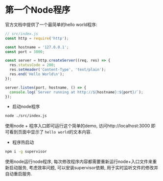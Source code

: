 # 第一个Node程序

官方文档中提供了一个最简单的hello world程序:

```js
// src/index.js
const http = require('http');

const hostname = '127.0.0.1';
const port = 3000;

const server = http.createServer((req, res) => {
  res.statusCode = 200;
  res.setHeader('Content-Type', 'text/plain');
  res.end('Hello World\n');
});

server.listen(port, hostname, () => {
  console.log(`Server running at http://${hostname}:${port}/`);
});
```

- 启动node程序

```bash
node ./src/index.js
```
使用node + 程序入口即可运行这个简单的demo, 访问http://localhost:3000 即可看到页面中显示了 ```hello world```的文本内容.

- 程序热启动

```bash
npm i -g supervisor
```

使用node运行node程序, 每次修改程序内容都需要重新运行node+入口文件来重新启动服务, 考虑效率问题, 可以安装supervisor依赖, 用于实时监听文件的修改并自动重启服务.
